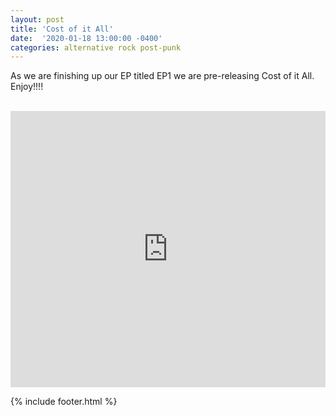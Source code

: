 ```yaml
---
layout: post
title: 'Cost of it All' 
date:  '2020-01-18 13:00:00 -0400'
categories: alternative rock post-punk
---
```


<p class="publish-three">
As we are finishing up our EP titled EP1 we are pre-releasing Cost of it All. Enjoy!!!!
</p>

<br>


<iframe style="border: 0; width: 100%; height: 442px;" src="https://bandcamp.com/EmbeddedPlayer/track=1472466216/size=large/bgcol=ffffff/linkcol=0687f5/tracklist=false/transparent=true/" seamless><a href="http://elementaj.bandcamp.com/track/cost-of-it-all">Cost of it All by Elementaj</a></iframe>


{% include footer.html %}

